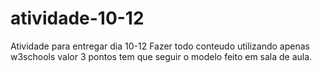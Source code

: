 # atividade-10-12
 
 Atividade para entregar  dia 10-12
 Fazer todo conteudo utilizando apenas w3schools
 valor 3 pontos
 tem que seguir o modelo feito em sala de aula.